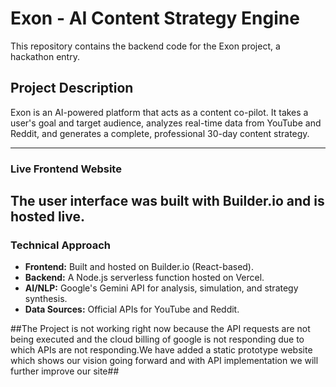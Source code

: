 # Exon - AI Content Strategy Engine

This repository contains the backend code for the Exon project, a hackathon entry.

## Project Description

Exon is an AI-powered platform that acts as a content co-pilot. It takes a user's goal and target audience, analyzes real-time data from YouTube and Reddit, and generates a complete, professional 30-day content strategy.

---

### **Live Frontend Website**

The user interface was built with Builder.io and is hosted live.
---

### **Technical Approach**

* **Frontend:** Built and hosted on Builder.io (React-based).
* **Backend:** A Node.js serverless function hosted on Vercel.
* **AI/NLP:** Google's Gemini API for analysis, simulation, and strategy synthesis.
* **Data Sources:** Official APIs for YouTube and Reddit.

##The Project is not working right now because the API requests are not being executed and the cloud billing of google is not responding due to which APIs are not responding.We have added a static prototype website which shows our vision going forward and with API implementation we will further improve our site##
